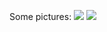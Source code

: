 Some pictures: ![](https://static2.cbrimages.com/wp-content/uploads/2018/09/Die-01-cvrA.jpg?q=35&w=588&h=900&fit=crop&dpr=1.5) ![](http://example.com/test.gif)